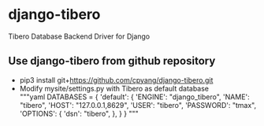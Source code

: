 # django-tibero
Tibero Database Backend Driver for Django

## Use django-tibero from github repository
* pip3 install git+https://github.com/cpyang/django-tibero.git  
* Modify mysite/settings.py with Tibero as default database  
"""yaml
    DATABASES = {
        'default': {
            'ENGINE': "django_tibero",
            'NAME': "tibero",
            'HOST': "127.0.0.1,8629",
            'USER': "tibero",
            'PASSWORD': "tmax",
            'OPTIONS': {
                'dsn': "tibero",
            },
        }
    }
"""

